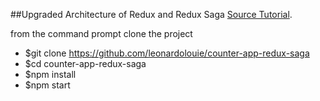 ##Upgraded Architecture of Redux and Redux Saga 
[Source Tutorial](https://youtu.be/Fq15pkckMqQ).

from the command prompt clone the project

* $git clone https://github.com/leonardolouie/counter-app-redux-saga
* $cd counter-app-redux-saga
* $npm install
* $npm start

